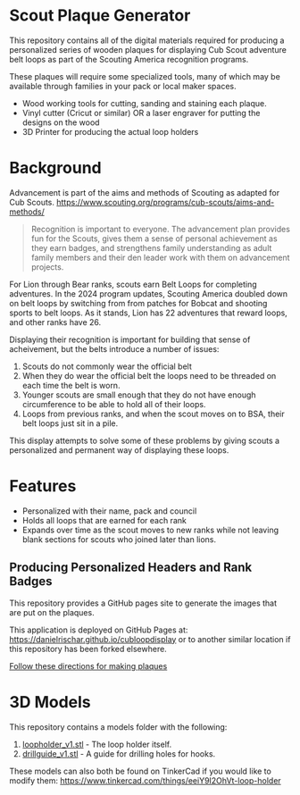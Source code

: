 # Scout Plaque Generator

This repository contains all of the digital materials required for producing a personalized series of wooden plaques for displaying Cub Scout adventure belt loops as part of the Scouting America recognition programs.

These plaques will require some specialized tools, many of which may be available through families in your pack or local maker spaces.
* Wood working tools for cutting, sanding and staining each plaque.
* Vinyl cutter (Cricut or similar) OR a laser engraver for putting the designs on the wood
* 3D Printer for producing the actual loop holders

# Background
Advancement is part of the aims and methods of Scouting as adapted for Cub Scouts.
https://www.scouting.org/programs/cub-scouts/aims-and-methods/

> Recognition is important to everyone. The advancement plan provides fun for the Scouts, gives them a sense of personal achievement as they earn badges, and strengthens family understanding as adult family members and their den leader work with them on advancement projects.

For Lion through Bear ranks, scouts earn Belt Loops for completing adventures.  In the 2024 program updates, Scouting America doubled down on belt loops by switching from from patches for Bobcat and shooting sports to belt loops.  As it stands, Lion has 22 adventures that reward loops, and other ranks have 26.

Displaying their recognition is important for building that sense of acheivement, but the belts introduce a number of issues:
1. Scouts do not commonly wear the official belt
2. When they do wear the official belt the loops need to be threaded on each time the belt is worn.
3. Younger scouts are small enough that they do not have enough circumference to be able to hold all of their loops.
4. Loops from previous ranks, and when the scout moves on to BSA, their belt loops just sit in a pile.

This display attempts to solve some of these problems by giving scouts a personalized and permanent way of displaying these loops.

# Features
* Personalized with their name, pack and council
* Holds all loops that are earned for each rank
* Expands over time as the scout moves to new ranks while not leaving blank sections for scouts who joined later than lions.

## Producing Personalized Headers and Rank Badges
This repository provides a GitHub pages site to generate the images that are put on the plaques.

This application is deployed on GitHub Pages at: https://danielrischar.github.io/cubloopdisplay or to another similar location if this repository has been forked elsewhere.

[Follow these directions for making plaques](directions.md)

# 3D Models
   This repository contains a models folder with the following:
   1. [loopholder_v1.stl](models/loopholder_v1.stl) - The loop holder itself.
   2. [drillguide_v1.stl](models/drillguide_v1.stl) - A guide for drilling holes for hooks.

These models can also both be found on TinkerCad if you would like to modify them: https://www.tinkercad.com/things/eeiY9I2OhVt-loop-holder